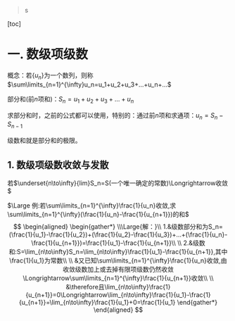 

> s

[toc]

# 一. 数级项级数

概念：若$\{u_n\}$为一个数列，则称$\sum\limits_{n=1}^{\infty}u_n=u_1+u_2+u_3+...+u_n+...$

部分和(前$n$项和)：$S_n=u_1+u_2+u_3+...+u_n$

求部分和时，之前的公式都可以使用，特别的：通过前$n$项和求通项：$u_n=S_n-S_{n-1}$

级数和就是部分和的极限。

## 1. 数级项级数收敛与发散

若$\underset{n\to\infty}{lim}S_n=S(一个唯一确定的常数)\Longrightarrow收敛$

$\Large 例:若\sum\limits_{n=1}^{\infty}\frac{1}{u_n}收敛,求\sum\limits_{n=1}^{\infty}(\frac{1}{u_n}-\frac{1}{u_{n+1}})的和$
$$
\begin{aligned}
	\begin{gather*}
\\\Large{解：}\\
1.&级数部分和为S_n=(\frac{1}{u_1}-\frac{1}{u_2})+(\frac{1}{u_2}-\frac{1}{u_3})+...+(\frac{1}{u_n}-\frac{1}{u_{n+1}})=\frac{1}{u_1}-\frac{1}{u_{n+1}}\\
\\
2.&级数和:S=\lim_{n\to\infty}S_n=\lim_{n\to\infty}\frac{1}{u_1}-\frac{1}{u_{n+1}},其中\frac{1}{u_1}为常数\\
\\
&又已知\sum\limits_{n=1}^{\infty}\frac{1}{u_n}收敛,由收敛级数加上或去掉有限项级数仍然收敛\Longrightarrow\sum\limits_{n=1}^{\infty}\frac{1}{u_{n+1}}收敛\\
\\
&\therefore且\lim_{n\to\infty}\frac{1}{u_{n+1}}=0\Longrightarrow\lim_{n\to\infty}\frac{1}{u_1}-\frac{1}{u_{n+1}}=\lim_{n\to\infty}\frac{1}{u_1}+0=\frac{1}{u_1}
	\end{gather*}
\end{aligned}
$$
